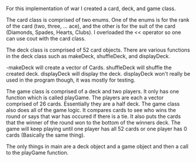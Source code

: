 For this implementation of war I created a card, deck, and game class. 

The card class is comprised of two enums. One of the enums is for the rank of the card (two, three, ... ace), 
and the other is for the suit of the card (Diamonds, Spades, Hearts, Clubs). I overloaded the << operator so one can use cout with 
the card class.
  
  
The deck class is comprised of 52 card objects. There are various functions in the deck class such as makeDeck, shuffleDeck, and displayDeck.

  -makeDeck will create a vector of Cards. shuffleDeck will shuffle the created deck. displayDeck will display the deck. displayDeck won't really be used in the program though, it was mostly for testing. 
  
The game class is comprised of a deck and two players. It only has one function which is called playGame. The players 
are each a vector comprised of 26 cards. Essentially they are a half deck. The game class also does all of the game logic. It compares 
cards to see who wins the round or says that war has occured if there is a tie. It also puts the cards that the winner of the round won 
to the bottom of the winners deck. The game will keep playing until one player has all 52 cards or one player has 0 cards 
(Basically the same thing).

The only things in main are a deck object and a game object and then a call to the playGame function. 
